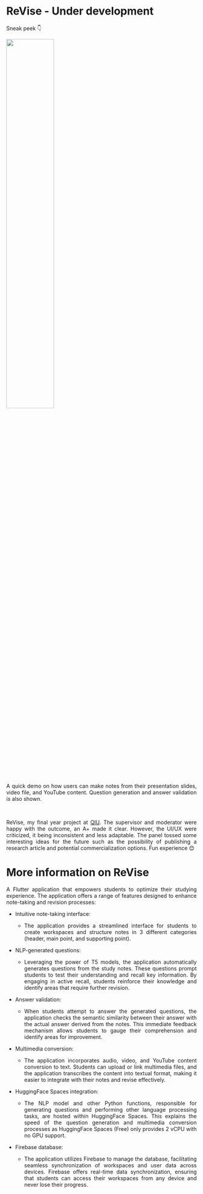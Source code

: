 # ReVise - Under development

Sneak peek 👇

[<img src="https://i0.wp.com/www.dafontfree.io/wp-content/uploads/2021/08/Youtube-Logo-Font.jpg?resize=849%2C395&ssl=1" width="50%">](https://youtu.be/MYfkrc0qWHI "ReVise")

<p align="justify">A quick demo on how users can make notes from their presentation slides, video file, and YouTube content. Question generation and answer validation is also shown.</p>

<br>

<p align="justify">ReVise, my final year project at <a href="https://qiu.edu.my/">QIU</a>. The supervisor and moderator were happy with the outcome, an A+ made it clear. However, the UI/UX were criticized, it being inconsistent and less adaptable. The panel tossed some interesting ideas for the future such as the possibility of publishing a research article and potential commercialization options. Fun experience 😊</p>

# More information on ReVise

<p align="justify">A Flutter application that empowers students to optimize their studying experience. The application offers a range of features designed to enhance note-taking and revision processes:</p>

* Intuitive note-taking interface: 
  * <p align="justify">The application provides a streamlined interface for students to create workspaces and structure notes in 3 different categories (header, main point, and supporting point).</p>

* NLP-generated questions: 
  * <p align="justify">Leveraging the power of T5 models, the application automatically generates questions from the study notes. These questions prompt students to test their understanding and recall key information. By engaging in active recall, students reinforce their knowledge and identify areas that require further revision.</p>

* Answer validation: 
  * <p align="justify">When students attempt to answer the generated questions, the application checks the semantic similarity between their answer with the actual answer derived from the notes. This immediate feedback mechanism allows students to gauge their comprehension and identify areas for improvement.</p>

* Multimedia conversion: 
  * <p align="justify">The application incorporates audio, video, and YouTube content conversion to text. Students can upload or link multimedia files, and the application transcribes the content into textual format, making it easier to integrate with their notes and revise effectively.</p>

* HuggingFace Spaces integration: 
  * <p align="justify">The NLP model and other Python functions, responsible for generating questions and performing other language processing tasks, are hosted within HuggingFace Spaces. This explains the speed of the question generation and multimedia conversion processes as HuggingFace Spaces (Free) only provides 2 vCPU with no GPU support.</p>

* Firebase database: 
  * <p align="justify">The application utilizes Firebase to manage the database, facilitating seamless synchronization of workspaces and user data across devices. Firebase offers real-time data synchronization, ensuring that students can access their workspaces from any device and never lose their progress.</p>
